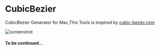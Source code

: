 # CubicBezier

CubicBezier Generator for Mac,This Tools is inspired by [cubic-bezier.com](http://cubic-bezier.com/)

![screenshot](https://raw.githubusercontent.com/isaced/CubicBezier/master/screenshot.png)

#### To be continued...